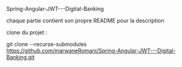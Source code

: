 Spring-Angular-JWT---Digital-Banking

chaque partie contient son propre README pour la description

clone du projet :

git clone --recurse-submodules https://github.com/marwaneRomani/Spring-Angular-JWT---Digital-Banking.git

